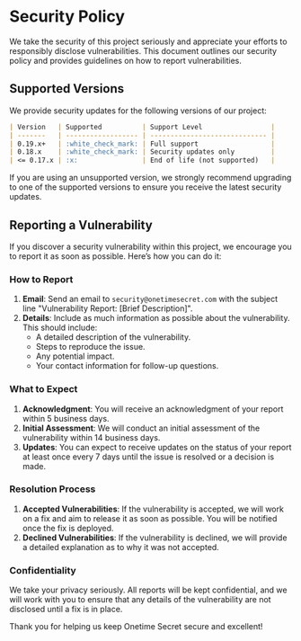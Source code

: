 # Security Policy

We take the security of this project seriously and appreciate your efforts to responsibly disclose vulnerabilities. This document outlines our security policy and provides guidelines on how to report vulnerabilities.

## Supported Versions

We provide security updates for the following versions of our project:

```markdown
| Version   | Supported          | Support Level                 |
| -------   | ------------------ | ----------------------------- |
| 0.19.x+   | :white_check_mark: | Full support                  |
| 0.18.x    | :white_check_mark: | Security updates only         |
| <= 0.17.x | :x:                | End of life (not supported)   |
```


If you are using an unsupported version, we strongly recommend upgrading to one of the supported versions to ensure you receive the latest security updates.


## Reporting a Vulnerability

If you discover a security vulnerability within this project, we encourage you to report it as soon as possible. Here’s how you can do it:

### How to Report

1. **Email**: Send an email to `security@onetimesecret.com` with the subject line "Vulnerability Report: [Brief Description]".
2. **Details**: Include as much information as possible about the vulnerability. This should include:
   - A detailed description of the vulnerability.
   - Steps to reproduce the issue.
   - Any potential impact.
   - Your contact information for follow-up questions.

### What to Expect

1. **Acknowledgment**: You will receive an acknowledgment of your report within 5 business days.
2. **Initial Assessment**: We will conduct an initial assessment of the vulnerability within 14 business days.
3. **Updates**: You can expect to receive updates on the status of your report at least once every 7 days until the issue is resolved or a decision is made.

### Resolution Process

1. **Accepted Vulnerabilities**: If the vulnerability is accepted, we will work on a fix and aim to release it as soon as possible. You will be notified once the fix is deployed.
2. **Declined Vulnerabilities**: If the vulnerability is declined, we will provide a detailed explanation as to why it was not accepted.

### Confidentiality

We take your privacy seriously. All reports will be kept confidential, and we will work with you to ensure that any details of the vulnerability are not disclosed until a fix is in place.

Thank you for helping us keep Onetime Secret secure and excellent!
